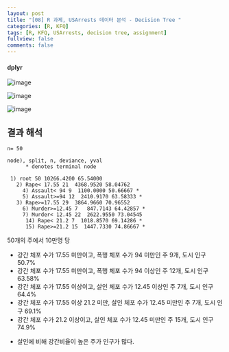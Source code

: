 ```yaml
---
layout: post
title: "[08] R 과제, USArrests 데이터 분석 - Decision Tree "
categories: [R, KFQ]
tags: [R, KFQ, USArrests, decision tree, assignment]
fullview: false
comments: false
---
```


#### dplyr


![image](https://user-images.githubusercontent.com/84369912/126749359-377dd488-1d89-472d-ba25-99194e7f6c56.png)

![image](https://user-images.githubusercontent.com/84369912/126749380-6911d01b-4c0d-4a1d-a434-78104b823593.png)

![image](https://user-images.githubusercontent.com/84369912/126749393-15b566b4-58cf-4686-9eee-38ffe0a75e0e.png)

## 결과 해석
```
n= 50 

node), split, n, deviance, yval
      * denotes terminal node

 1) root 50 10266.4200 65.54000  
   2) Rape< 17.55 21  4368.9520 58.04762  
     4) Assault< 94 9  1100.0000 50.66667 *
     5) Assault>=94 12  2410.9170 63.58333 *
   3) Rape>=17.55 29  3864.9660 70.96552  
     6) Murder>=12.45 7   847.7143 64.42857 *
     7) Murder< 12.45 22  2622.9550 73.04545  
      14) Rape< 21.2 7  1018.8570 69.14286 *
      15) Rape>=21.2 15  1447.7330 74.86667 *
```

50개의 주에서 10만명 당

- 강간 체포 수가 17.55 미만이고, 폭행 체포 수가 94 미만인 주 9개, 도시 인구 50.7%
- 강간 체포 수가 17.55 미만이고, 폭행 체포 수가 94 이상인 주 12개, 도시 인구 63.58%
- 강간 체포 수가 17.55 이상이고, 살인 체포 수가 12.45 이상인 주 7개, 도시 인구 64.4%
- 강간 체포 수가 17.55 이상 21.2 미만, 살인 체포 수가 12.45 미만인 주 7개, 도시 인구 69.1%
- 강간 체포 수가 21.2 이상이고, 살인 체포 수가 12.45 미만인 주 15개, 도시 인구 74.9%
+ 살인에 비해 강간비율이 높은 주가 인구가 많다.